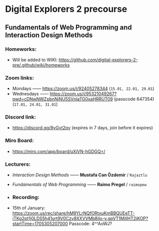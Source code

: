 # Digital Explorers 2 precourse
## Fundamentals of Web Programming and Interaction Design Methods 

### Homeworks:
* Will be added to WIKI: https://github.com/digital-explorers-2-pre/.github/wiki/homeworks

### Zoom links:
* Mondays —— https://zoom.us/j/92405278344 (`15.01, 22.01, 29.01`)
* Wednesdays —— https://zoom.us/j/95321049267?pwd=cDNwNWZpbnNjNU5SVnlaTG0xaHRRUT09 (passcode 647354) (`17.01, 24.01, 31.01`)

### Discord link:
* https://discord.gg/8yGyt2pv (expires in 7 days, join before it expires)

### Miro Board:
* https://miro.com/app/board/uXjVN-hGDGQ=/

### Lecturers:
* *Interaction Design Methods* —— **Mustafa Can Özdemir** / `Rajaztlu`
* *Fundamentals of Web Programming* —— **Raimo Pregel** / `raimopew`

* ### Recording:
*  15th of January: https://zoom.us/rec/share/hM9YLrNQfORtxuKmBBQUEeTT-iTKg2pt1j0LDS5h41urt9V0Czv8XXVVMb8ilo-y.gpVT1MillHT2iKOP?startTime=1705305207000
Passcode: 4^^AoWJ?
